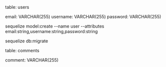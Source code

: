table: users

email: VARCHAR(255)
username: VARCHAR(255)
password: VARCHAR(255)

sequelize model:create --name user --attributes email:string,username:string,password:string

sequelize db:migrate



table: comments 

comment: VARCHAR(255)


